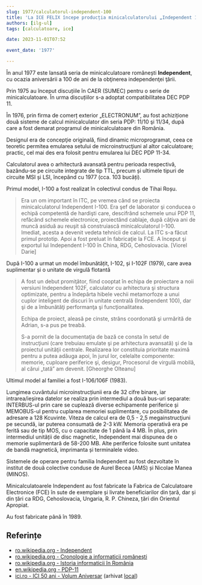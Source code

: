 ```yaml
---
slug: 1977/calculatorul-independent-100
title: 'La ICE FELIX începe producția minicalculatorului „Independent 100”'
authors: [ilg-ul]
tags: [calculatoare, ice]

date: 2023-11-01T07:52

event_date: '1977'

---
```


În anul 1977 este lansată seria de minicalculatoare românești **Independent**,
cu ocazia aniversării a 100 de ani de la obţinerea independenţei ţării.

<!-- truncate -->

Prin 1975 au început discuțiile în CAER (SUMEC) pentru o serie de
minicalculatoare. În urma
discuțiilor s-a adoptat compatibilitatea DEC PDP 11.

În 1976, prin firma de comerț exterior „ELECTRONUM”,
au fost achizițione două sisteme de calcul minicalculator din seria
PDP: 11/10 şi 11/34, după care a fost demarat programul de
minicalculatoare din România.

Designul era de concepţie originală, fiind dinamic microprogramat,
ceea ce teoretic permitea emularea setului de microinstrucţiuni
al altor calculatoare; practic, cel mai des era folosit pentru
emularea lui DEC PDP 11-34.

Calculatorul avea o arhitectură avansată pentru perioada respectivă,
bazându-se pe circuite integrate de tip TTL, precum și ultimele tipuri de
circuite MSI și LSI, începând cu 1977 (cca. 103 bucăți).

Primul model, I-100 a fost realizat în colectivul condus de Tihai Roșu.

> Era un om important în ITC, pe vremea când se proiecta minicalculatorul
Independent I-100. Era şef de laborator şi conducea o echipă competentă de
hardişti care, descifrând schemele unui PDP 11, refăcând schemele
electronice, proiectând cablaje, după câţiva ani de muncă asiduă au reuşit să
construiască minicalculatorul I-100. Imediat, acesta a devenit vedeta tehnicii
de calcul. La ITC s-a făcut primul prototip. Apoi a fost preluat în fabricaţie la
FCE. A început şi exportul lui Independent I-100 în China, RDG,
Cehoslovacia. [Viorel Darie]

După I-100 a urmat un model îmbunătățit, I-102, și I-102F (1979),
care avea suplimentar și o unitate de virgulă flotantă

> A fost un debut promiţător, fiind cooptat în echipa de proiectare a noii
versiuni Independent 102F, calculator cu arhitectura şi structura optimizate,
pentru a îndepărta hibele vechii metamorfoze a unui cuplor inteligent de
discuri în unitate centrală (Independent 100), dar şi de a îmbunătăţi
performanţa şi funcţionalitatea.
>
> Echipa de proiect, aleasă pe cinste, strâns coordonată şi urmărită de
Adrian, s-a pus pe treabă.
>
> S-a pornit de la documentaţia de bază ce consta în setul de instrucţiuni
(care trebuiau emulate şi pe arhitectura avansată) şi de la proiectul unităţii
centrale. Realizarea lor constituia prioritate maximă pentru a putea adăuga
apoi, în jurul lor, celelalte componente: memorie, cuploare periferice şi,
desigur, Procesorul de virgulă mobilă, al cărui „tată” am devenit. [Gheorghe Olteanu]

Ultimul model al familiei a fost I-106/106F (1983).

Lungimea cuvântului
microinstrucțiunii era de 32 cifre binare, iar intrarea/ieșirea datelor se
realiza prin intermediul a două bus-uri separate: INTERBUS-ul prin care se
cuplează diverse echipamente periferice și MEMOBUS-ul pentru cuplarea
memoriei suplimentare, cu posibilitatea de adresare a 128 Kcuvinte. Viteza
de calcul era de 0,5 - 2,5 megainstrucţiuni pe secundă, iar puterea consumată
de 2-3 kW. Memoria operativă era pe ferită sau de tip MOS, cu o capacitate
de 1 până la 4 MB. În plus, prin intermediul unității de disc magnetic,
Independent mai dispunea de o memorie suplimentară de 58-200 MB. Alte
periferice folosite sunt unitatea de bandă magnetică, imprimanta și
terminalele video.


Sistemele de operare pentru familia Independent au fost
dezvoltate în institut de două colective conduse de Aurel Becea (AMS) și
Nicolae Manea (MINOS).

Minicalculatoarele Independent au fost fabricate la
Fabrica de Calculatoare Electronice (FCE) în sute de
exemplare și livrate beneficiarilor din țară, dar și din țări ca
RDG, Cehoslovacia, Ungaria, R. P. Chineza, țări din Orientul Apropiat.

Au fost fabricate până în 1989.

## Referințe

- [ro.wikipedia.org - Independent](https://ro.wikipedia.org/wiki/Independent)
- [ro.wikipedia.org - Cronologie a informaticii românești](https://ro.wikipedia.org/wiki/Cronologie_a_informaticii_românești)
- [ro.wikipedia.org - Istoria informaticii în România](https://ro.wikipedia.org/wiki/Istoria_informaticii_în_România)
- [en.wikipedia.org - PDP-11](https://en.wikipedia.org/wiki/PDP-11#Unlicensed_clones)
- [ici.ro - ICI 50 ani - Volum Aniversar](https://www.ici.ro/documents/24/ICI_Bucuresti-50_ani_tdHL8av.pdf) (arhivat [local](https://cronica-it.github.io/arhiva/#2020))

